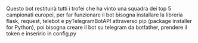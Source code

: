 Questo bot restituirà tutti i trofei che ha vinto una squadra dei top 5 campionati europei, per far funzionare il bot bisogna installare la libreria flask, request, telebot e pyTelegramBotAPI  attraverso pip (package installer for Python), poi bisogna creare il bot su telegram da botfather, prendere il token e inserirlo in config.py
